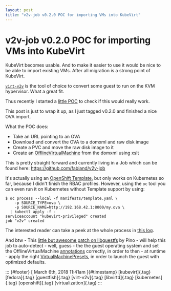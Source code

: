 ```yaml
---
layout: post
title: "v2v-job v0.2.0 POC for importing VMs into KubeVirt"
---
```



v2v-job v0.2.0 POC for importing VMs into KubeVirt
==================================================

KubeVirt becomes usable. And to make it easier to use it would be nice
to be able to import existing VMs. After all migration is a strong point
of KubeVirt.

[`virt-v2v`](http://libguestfs.org/virt-v2v.1.html) is the tool of
choice to convert some guest to run on the KVM hypervisor. What a great
fit.

Thus recently I started a [little
POC](https://github.com/fabiand/v2v-job) to check if this would really
work.

This post is just to wrap it up, as I just tagged v0.2.0 and finished a
nice OVA import.

What the POC does:

-   Take an URL pointing to an OVA
-   Download and convert the OVA to a domxml and raw disk image
-   Create a PVC and move the raw disk image to it
-   Create an
    [OfflineVirtualMachine](https://github.com/kubevirt/kubevirt/pull/667)
    from the domxml using xslt

This is pretty straight forward and currently living in a Job which can
be found here: <https://github.com/fabiand/v2v-job>

It's actually using an [OpenShift
Template](https://docs.openshift.org/latest/dev_guide/templates.html),
but only works on Kubernetes so far, because I didn't finish the RBAC
profiles. However, using the `oc` tool you can even run it on Kubernetes
without Template support by using:

    $ oc process --local -f manifests/template.yaml \
        -p SOURCE_TYPE=ova \
        -p SOURCE_NAME=http://192.168.42.1:8000/my.ova \
      | kubectl apply -f -
    serviceaccount "kubevirt-privileged" created
    job "v2v" created

The interested reader can take a peek at the whole process in [this
log](https://gist.github.com/fabiand/49db654c78c9c3b5597eb14cb0f8783c).

And btw - This [little but awesome patch on
libguestfs](https://github.com/libguestfs/libguestfs/commit/286b88891c2288fb7f64c9538296599ece04bcb1)
by Pino - will help this job to auto-detect - well, guess - the the
guest operating system and set the OfflineVirtualMachine
[annotations](https://kubevirt.gitbooks.io/user-guide/guest-os-info.html)
correctly, in order to then - at runtime - apply the right
[VirtualMachinePresets](https://kubevirt.gitbooks.io/user-guide/vm-presets.html),
in order to launch the guest with optimized defaults.

::: {#footer}
[ March 6th, 2018 11:41am ]{#timestamp} [kubevirt]{.tag} [fedora]{.tag}
[guestfish]{.tag} [virt-v2v]{.tag} [libvirtd]{.tag} [kubernetes]{.tag}
[openshift]{.tag} [virtualization]{.tag}
:::
